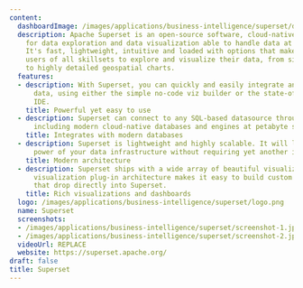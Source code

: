 ```yaml
---
content:
  dashboardImage: /images/applications/business-intelligence/superset/dashboard.jpg
  description: Apache Superset is an open-source software, cloud-native application
    for data exploration and data visualization able to handle data at petabyte scale.
    It's fast, lightweight, intuitive and loaded with options that make it easy for
    users of all skillsets to explore and visualize their data, from simple line charts
    to highly detailed geospatial charts.
  features:
  - description: With Superset, you can quickly and easily integrate and explore your
      data, using either the simple no-code viz builder or the state-of-the-art SQL
      IDE.
    title: Powerful yet easy to use
  - description: Superset can connect to any SQL-based datasource through SQLAlchemy,
      including modern cloud-native databases and engines at petabyte scale.
    title: Integrates with modern databases
  - description: Superset is lightweight and highly scalable. It will leverage the
      power of your data infrastructure without requiring yet another ingestion layer.
    title: Modern architecture
  - description: Superset ships with a wide array of beautiful visualizations. Its
      visualization plug-in architecture makes it easy to build custom visualizations
      that drop directly into Superset.
    title: Rich visualizations and dashboards
  logo: /images/applications/business-intelligence/superset/logo.png
  name: Superset
  screenshots:
  - /images/applications/business-intelligence/superset/screenshot-1.jpg
  - /images/applications/business-intelligence/superset/screenshot-2.jpg
  videoUrl: REPLACE
  website: https://superset.apache.org/
draft: false
title: Superset
---
```



